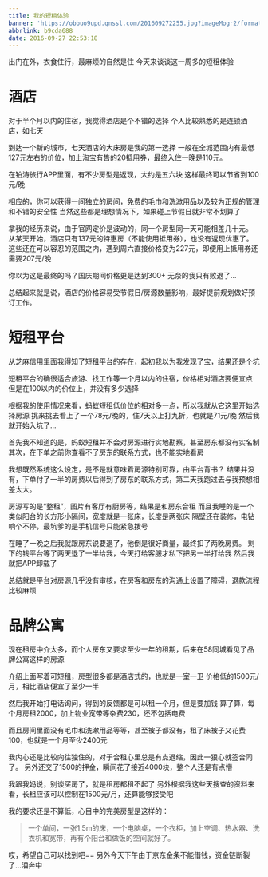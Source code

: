 ```yaml
---
title: 我的短租体验
banner: 'https://obbuo9upd.qnssl.com/201609272255.jpg?imageMogr2/format/webp'
abbrlink: b9cda688
date: 2016-09-27 22:53:18
---
```


出门在外，衣食住行，最麻烦的自然是住
今天来谈谈这一周多的短租体验

<!--more-->

# 酒店

对于半个月以内的住宿，我觉得酒店是个不错的选择
个人比较熟悉的是连锁酒店，如七天

到达一个新的城市，七天酒店的大床房是我的第一选择
一般在全城范围内有最低127元左右的价位，加上淘宝有售的20抵用券，最终入住一晚是110元。

在铂涛旅行APP里面，有不少房型是返现，大约是五六块
这样最终可以节省到100元/晚

相应的，你可以获得一间独立的房间，免费的毛巾和洗漱用品以及较为正规的管理和不错的安全性
当然这些都是理想情况下，如果碰上节假日就非常不划算了

拿我的经历来说，由于官网定价是波动的，同一个房型同一天可能相差几十元。
从某天开始，酒店只有137元的特惠房（不能使用抵用券），也没有返现优惠了。这些还在可以容忍的范围之内，遇到周六直接价格变为227元，即便用上抵用券还需要207元/晚

你以为这是最终的吗？国庆期间价格更是达到300+
无奈的我只有败退了...

总结起来就是说，酒店的价格容易受节假日/房源数量影响，最好提前规划做好预订工作。

# 短租平台

从芝麻信用里面我得知了短租平台的存在，起初我以为我发现了宝，结果还是个坑

短租平台的确很适合旅游、找工作等一个月以内的住宿，价格相对酒店要便宜点
但是在100以内的价位上，并没有多少选择

根据我的使用情况来看，蚂蚁短租低价位的相对多一点，所以我就从它这里开始选择房源
挑来挑去看上了一个78元/晚的，住7天以上打九折，也就是71元/晚
然后我就开始入坑了...

首先我不知道的是，蚂蚁短租并不会对房源进行实地勘察，甚至房东都没有实名制
其次，在下单之前你查看不了房东的联系方式，也不能实地看房

我想既然系统这么设定，是不是就意味着房源特别可靠，由平台背书？
结果并没有，下单付了一半的房费以后得到了房东的联系方式，第二天我跑过去与我预想相差太大。

房源写的是“整租”，图片有客厅有厨房等，结果是和房东合租
而且我睡的是一个类似阳台的长方形小隔间，宽度就是一张床，长度是两张床
隔壁还在装修，电钻响个不停，最坑爹的是手机信号只能紧急拨号

在睡了一晚之后我就跟房东说要退了，他倒是很好商量，最终扣了两晚房费。
剩下的钱平台等了两天退了一半给我，今天打给客服才私下把另一半打给我
然后我就把APP卸载了

总结就是平台对房源几乎没有审核，在房客和房东的沟通上设置了障碍，退款流程比较麻烦

# 品牌公寓

现在租房中介太多，而个人房东又要求至少一年的租期，后来在58同城看见了品牌公寓这样的房源

介绍上面写着可短租，房型很多都是酒店式的，也就是一室一卫
价格低的1500元/月，相比酒店便宜了至少一半

然后我开始打电话询问，得到的反馈都是可以租一个月，但是要加钱
算了算，每个月房租2000，加上物业宽带等杂费230，还不包括电费

而且房间里面没有毛巾和洗漱用品等等，甚至被子都没有，租了床被子又花费100，也就是一个月至少2400元

我内心还是比较向往独住的，对于合租心里总是有点退缩，因此一狠心就签合同了。
另外还交了1500的押金，瞬间花了接近4000块，整个人还是有点懵

我跟我妈说，别谈买房了，就是租房都租不起了
另外根据我这些天搜查的资料来看，长租应该可以控制在1500元/月，还算能够接受吧

我的要求还是不算低，心目中的完美房型是这样的：

> 一个单间，一张1.5m的床，一个电脑桌，一个衣柜，加上空调、热水器、洗衣机和宽带，再有个阳台和做饭的空间就好了。

哎，希望自己可以找到吧==
另外今天下午由于京东金条不能借钱，资金链断裂了...泪奔中